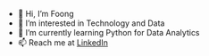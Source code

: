 - 👋 Hi, I’m Foong
- 👀 I’m interested in Technology and Data
- 🌱 I’m currently learning Python for Data Analytics
- 📫 Reach me at [LinkedIn](https://www.linkedin.com/in/yapsiakfoong/)

<!---
F00NG3R1N0/F00NG3R1N0 is a ✨ special ✨ repository because its `README.md` (this file) appears on your GitHub profile.
You can click the Preview link to take a look at your changes.
--->
